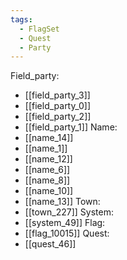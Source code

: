```yaml
---
tags:
  - FlagSet
  - Quest
  - Party
---
```

Field_party:
- [[field_party_3]]
- [[field_party_0]]
- [[field_party_2]]
- [[field_party_1]]
Name:
- [[name_14]]
- [[name_1]]
- [[name_12]]
- [[name_6]]
- [[name_8]]
- [[name_10]]
- [[name_13]]
Town:
- [[town_227]]
System:
- [[system_49]]
Flag:
- [[flag_10015]]
Quest:
- [[quest_46]]

